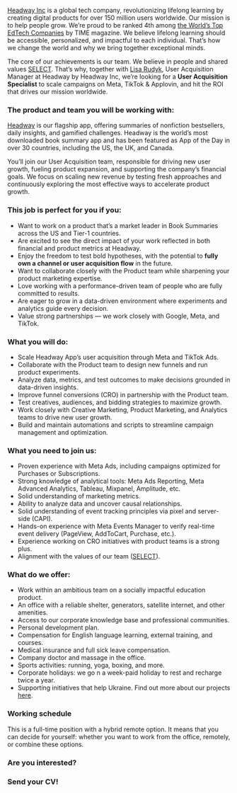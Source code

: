 [Headway Inc](http://www.headway.inc/) is a global tech company,
revolutionizing lifelong learning by creating digital products for over 150
million users worldwide. Our mission is to help people grow. We’re proud to be
ranked 4th among [the World’s Top EdTech
Сompanies](https://time.com/collection/worlds-top-edtech-companies-2025/) by
TIME magazine. We believe lifelong learning should be accessible,
personalized, and impactful to each individual. That’s how we change the world
and why we bring together exceptional minds.

The core of our achievements is our team. We believe in people and shared
values
[SELECT](https://www.notion.so/Values-7f16a889d78e4f80bd5cfffa842b18c8?pvs=21).
That’s why, together with [Lisa
Rudyk](https://www.linkedin.com/in/lizarudyk/), User Acquisition Manager at
Headway by Headway Inc, we’re looking for a **User Acquisition Specialist** to
scale campaigns on Meta, TikTok & Applovin, and hit the ROI that drives our
mission worldwide.

### **The product and team you will be working with:**

[Headway](https://headway.onelink.me/rOfb/0dceyz8s) is our flagship app,
offering summaries of nonfiction bestsellers, daily insights, and gamified
challenges. Headway is the world’s most downloaded book summary app and has
been featured as App of the Day in over 30 countries, including the US, the
UK, and Canada.

You’ll join our User Acquisition team, responsible for driving new user
growth, fueling product expansion, and supporting the company’s financial
goals. We focus on scaling new revenue by testing fresh approaches and
continuously exploring the most effective ways to accelerate product growth.

### **This job is perfect for you if you:**

  * Want to work on a product that’s a market leader in Book Summaries across the US and Tier-1 countries.
  * Are excited to see the direct impact of your work reflected in both financial and product metrics at Headway.
  * Enjoy the freedom to test bold hypotheses, with the potential to **fully own a channel or user acquisition flow** in the future.
  * Want to collaborate closely with the Product team while sharpening your product marketing expertise.
  * Love working with a performance-driven team of people who are fully committed to results.
  * Are eager to grow in a data-driven environment where experiments and analytics guide every decision.
  * Value strong partnerships — we work closely with Google, Meta, and TikTok. 

### **What you will do:**

  * Scale Headway App’s user acquisition through Meta and TikTok Ads.
  * Collaborate with the Product team to design new funnels and run product experiments.
  * Analyze data, metrics, and test outcomes to make decisions grounded in data-driven insights.
  * Improve funnel conversions (CRO) in partnership with the Product team.
  * Test creatives, audiences, and bidding strategies to maximize growth.
  * Work closely with Creative Marketing, Product Marketing, and Analytics teams to drive new user growth.
  * Build and maintain automations and scripts to streamline campaign management and optimization.

### **What you need to join us:**

  * Proven experience with Meta Ads, including campaigns optimized for Purchases or Subscriptions.
  * Strong knowledge of analytical tools: Meta Ads Reporting, Meta Advanced Analytics, Tableau, Mixpanel, Amplitude, etc.
  * Solid understanding of marketing metrics.
  * Ability to analyze data and uncover causal relationships.
  * Solid understanding of event tracking principles via pixel and server-side (CAPI).
  * Hands-on experience with Meta Events Manager to verify real-time event delivery (PageView, AddToCart, Purchase, etc.).
  * Experience working on CRO initiatives with product teams is a strong plus.
  * Alignment with the values of our team ([SELECT](https://www.notion.so/Values-7f16a889d78e4f80bd5cfffa842b18c8?pvs=21)).

### **What do we offer:**

  * Work within an ambitious team on a socially impactful education product.
  * An office with a reliable shelter, generators, satellite internet, and other amenities.
  * Access to our corporate knowledge base and professional communities.
  * Personal development plan.
  * Compensation for English language learning, external training, and courses.
  * Medical insurance and full sick leave compensation.
  * Company doctor and massage in the office.
  * Sports activities: running, yoga, boxing, and more.
  * Corporate holidays: we go n a week-paid holiday to rest and recharge twice a year.
  * Supporting initiatives that help Ukraine. Find out more about our projects [here](https://www.notion.so/bf73080ade3249ffb875785c1e3f868e?pvs=21).

### **Working schedule**

This is a full-time position with a hybrid remote option. It means that you
can decide for yourself: whether you want to work from the office, remotely,
or combine these options.

### **Are you interested?**

### **Send your CV!**